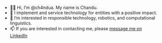 - 👋🏽 Hi, I’m @ch4ndua. My name is Chandu.
- 💞️ I implement and service technology for entities with a positive impact.
- 👀 I’m interested in responsible technology, robotics, and computational linguistics.
- 📫 If you are interested in contacting me, please [message me on LinkedIn](https://www.linkedin.com/in/chanduavni/)

<!---
- 🌱 I’m currently learning ...

ch4ndua/ch4ndua is a ✨ special ✨ repository because its `README.md` (this file) appears on your GitHub profile.
You can click the Preview link to take a look at your changes.
--->
